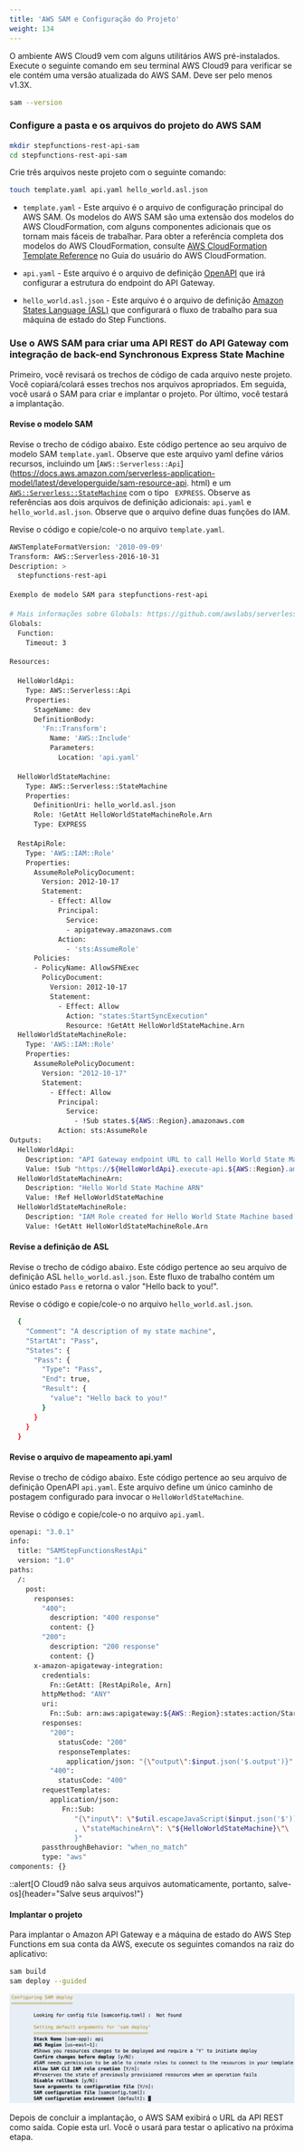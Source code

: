 ```yaml
---
title: 'AWS SAM e Configuração do Projeto'
weight: 134
---
```


O ambiente AWS Cloud9 vem com alguns utilitários AWS pré-instalados. Execute o seguinte comando em seu terminal AWS Cloud9 para verificar se ele contém uma versão atualizada do AWS SAM. Deve ser pelo menos v1.3X.

```bash
sam --version
```

### Configure a pasta e os arquivos do projeto do AWS SAM

```bash
mkdir stepfunctions-rest-api-sam
cd stepfunctions-rest-api-sam
```

Crie três arquivos neste projeto com o seguinte comando:

```bash
touch template.yaml api.yaml hello_world.asl.json
```

- `template.yaml` - Este arquivo é o arquivo de configuração principal do AWS SAM. Os modelos do AWS SAM são uma extensão dos modelos do AWS CloudFormation, com alguns componentes adicionais que os tornam mais fáceis de trabalhar. Para obter a referência completa dos modelos do AWS CloudFormation, consulte [AWS CloudFormation Template Reference](https://docs.aws.amazon.com/AWSCloudFormation/latest/UserGuide/template-reference.html) no Guia do usuário do AWS CloudFormation.

- `api.yaml` - Este arquivo é o arquivo de definição [OpenAPI](https://github.com/OAI/OpenAPI-Specification/blob/main/versions/3.0.1.md) que irá configurar a estrutura do endpoint do API Gateway.

- `hello_world.asl.json` - Este arquivo é o arquivo de definição [Amazon States Language (ASL)](https://docs.aws.amazon.com/step-functions/latest/dg/concepts-amazon-states-language.html) que configurará o fluxo de trabalho para sua máquina de estado do Step Functions.

### Use o AWS SAM para criar uma API REST do API Gateway com integração de back-end Synchronous Express State Machine

Primeiro, você revisará os trechos de código de cada arquivo neste projeto. Você copiará/colará esses trechos nos arquivos apropriados. Em seguida, você usará o SAM para criar e implantar o projeto. Por último, você testará a implantação.

#### Revise o modelo SAM

Revise o trecho de código abaixo. Este código pertence ao seu arquivo de modelo SAM `template.yaml`. Observe que este arquivo yaml define vários recursos, incluindo um [`AWS::Serverless::Api`](https://docs.aws.amazon.com/serverless-application-model/latest/developerguide/sam-resource-api. html) e um [`AWS::Serverless::StateMachine`](https://docs.aws.amazon.com/serverless-application-model/latest/developerguide/sam-resource-statemachine.html) com o tipo ` EXPRESS`. Observe as referências aos dois arquivos de definição adicionais: `api.yaml` e `hello_world.asl.json`. Observe que o arquivo define duas funções do IAM.

Revise o código e copie/cole-o no arquivo `template.yaml`.

```bash
AWSTemplateFormatVersion: '2010-09-09'
Transform: AWS::Serverless-2016-10-31
Description: >
  stepfunctions-rest-api

Exemplo de modelo SAM para stepfunctions-rest-api

# Mais informações sobre Globals: https://github.com/awslabs/serverless-application-model/blob/master/docs/globals.rst
Globals:
  Function:
    Timeout: 3

Resources:

  HelloWorldApi:
    Type: AWS::Serverless::Api
    Properties:
      StageName: dev
      DefinitionBody:
        'Fn::Transform':
          Name: 'AWS::Include'
          Parameters:
            Location: 'api.yaml'

  HelloWorldStateMachine:
    Type: AWS::Serverless::StateMachine
    Properties:
      DefinitionUri: hello_world.asl.json
      Role: !GetAtt HelloWorldStateMachineRole.Arn
      Type: EXPRESS

  RestApiRole:
    Type: 'AWS::IAM::Role'
    Properties:
      AssumeRolePolicyDocument:
        Version: 2012-10-17
        Statement:
          - Effect: Allow
            Principal:
              Service:
              - apigateway.amazonaws.com
            Action:
              - 'sts:AssumeRole'
      Policies:
      - PolicyName: AllowSFNExec
        PolicyDocument:
          Version: 2012-10-17
          Statement:
            - Effect: Allow
              Action: "states:StartSyncExecution"
              Resource: !GetAtt HelloWorldStateMachine.Arn
  HelloWorldStateMachineRole:
    Type: 'AWS::IAM::Role'
    Properties:
      AssumeRolePolicyDocument:
        Version: "2012-10-17"
        Statement:
          - Effect: Allow
            Principal:
              Service:
                - !Sub states.${AWS::Region}.amazonaws.com
            Action: sts:AssumeRole
Outputs:
  HelloWorldApi:
    Description: "API Gateway endpoint URL to call Hello World State Machine"
    Value: !Sub "https://${HelloWorldApi}.execute-api.${AWS::Region}.amazonaws.com/dev/"
  HelloWorldStateMachineArn:
    Description: "Hello World State Machine ARN"
    Value: !Ref HelloWorldStateMachine
  HelloWorldStateMachineRole:
    Description: "IAM Role created for Hello World State Machine based on the specified SAM Policy Templates"
    Value: !GetAtt HelloWorldStateMachineRole.Arn
```

#### Revise a definição de ASL

Revise o trecho de código abaixo. Este código pertence ao seu arquivo de definição ASL `hello_world.asl.json`. Este fluxo de trabalho contém um único estado `Pass` e retorna o valor "Hello back to you!".

Revise o código e copie/cole-o no arquivo `hello_world.asl.json`.

```bash
  {
    "Comment": "A description of my state machine",
    "StartAt": "Pass",
    "States": {
      "Pass": {
        "Type": "Pass",
        "End": true,
        "Result": {
          "value": "Hello back to you!"
        }
      }
    }
  }
```

#### Revise o arquivo de mapeamento api.yaml

Revise o trecho de código abaixo. Este código pertence ao seu arquivo de definição OpenAPI `api.yaml`. Este arquivo define um único caminho de postagem configurado para invocar o `HelloWorldStateMachine`.

Revise o código e copie/cole-o no arquivo `api.yaml`.

```bash
openapi: "3.0.1"
info:
  title: "SAMStepFunctionsRestApi"
  version: "1.0"
paths:
  /:
    post:
      responses:
        "400":
          description: "400 response"
          content: {}
        "200":
          description: "200 response"
          content: {}
      x-amazon-apigateway-integration:
        credentials:
          Fn::GetAtt: [RestApiRole, Arn]
        httpMethod: "ANY"
        uri:
          Fn::Sub: arn:aws:apigateway:${AWS::Region}:states:action/StartSyncExecution
        responses:
          "200":
            statusCode: "200"
            responseTemplates:
              application/json: "{\"output\":$input.json('$.output')}"
          "400":
            statusCode: "400"
        requestTemplates:
          application/json:
             Fn::Sub:
                "{\"input\": \"$util.escapeJavaScript($input.json('$'))\"\
                , \"stateMachineArn\": \"${HelloWorldStateMachine}\"\
                }"
        passthroughBehavior: "when_no_match"
        type: "aws"
components: {}
```

::alert[O Cloud9 não salva seus arquivos automaticamente, portanto, salve-os]{header="Salve seus arquivos!"}

#### Implantar o projeto

Para implantar o Amazon API Gateway e a máquina de estado do AWS Step Functions em sua conta da AWS, execute os seguintes comandos na raiz do aplicativo:

```bash
sam build
sam deploy --guided
```

![AWS SAM deploy](/static/img/module-11/sam-deploy.png)

Depois de concluir a implantação, o AWS SAM exibirá o URL da API REST como saída. Copie esta url. Você o usará para testar o aplicativo na próxima etapa.
